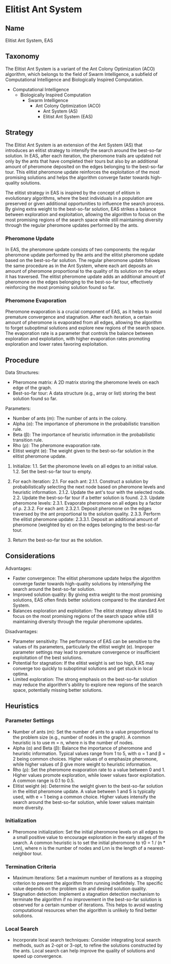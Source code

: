 # Elitist Ant System

## Name

Elitist Ant System, EAS

## Taxonomy

The Elitist Ant System is a variant of the Ant Colony Optimization (ACO) algorithm, which belongs to the field of Swarm Intelligence, a subfield of Computational Intelligence and Biologically Inspired Computation.

- Computational Intelligence
  - Biologically Inspired Computation
    - Swarm Intelligence
      - Ant Colony Optimization (ACO)
        - Ant System (AS)
        - Elitist Ant System (EAS)

## Strategy

The Elitist Ant System is an extension of the Ant System (AS) that introduces an elitist strategy to intensify the search around the best-so-far solution. In EAS, after each iteration, the pheromone trails are updated not only by the ants that have completed their tours but also by an additional amount of pheromone deposited on the edges belonging to the best-so-far tour. This elitist pheromone update reinforces the exploitation of the most promising solutions and helps the algorithm converge faster towards high-quality solutions.

The elitist strategy in EAS is inspired by the concept of elitism in evolutionary algorithms, where the best individuals in a population are preserved or given additional opportunities to influence the search process. By giving extra weight to the best-so-far solution, EAS strikes a balance between exploration and exploitation, allowing the algorithm to focus on the most promising regions of the search space while still maintaining diversity through the regular pheromone updates performed by the ants.

### Pheromone Update

In EAS, the pheromone update consists of two components: the regular pheromone update performed by the ants and the elitist pheromone update based on the best-so-far solution. The regular pheromone update follows the same procedure as in the Ant System, where each ant deposits an amount of pheromone proportional to the quality of its solution on the edges it has traversed. The elitist pheromone update adds an additional amount of pheromone on the edges belonging to the best-so-far tour, effectively reinforcing the most promising solution found so far.

### Pheromone Evaporation

Pheromone evaporation is a crucial component of EAS, as it helps to avoid premature convergence and stagnation. After each iteration, a certain amount of pheromone is evaporated from all edges, allowing the algorithm to forget suboptimal solutions and explore new regions of the search space. The evaporation rate is a parameter that controls the balance between exploration and exploitation, with higher evaporation rates promoting exploration and lower rates favoring exploitation.

## Procedure

Data Structures:
- Pheromone matrix: A 2D matrix storing the pheromone levels on each edge of the graph.
- Best-so-far tour: A data structure (e.g., array or list) storing the best solution found so far.

Parameters:
- Number of ants (m): The number of ants in the colony.
- Alpha (α): The importance of pheromone in the probabilistic transition rule.
- Beta (β): The importance of heuristic information in the probabilistic transition rule.
- Rho (ρ): The pheromone evaporation rate.
- Elitist weight (e): The weight given to the best-so-far solution in the elitist pheromone update.

1. Initialize:
   1.1. Set the pheromone levels on all edges to an initial value.
   1.2. Set the best-so-far tour to empty.

2. For each iteration:
   2.1. For each ant:
      2.1.1. Construct a solution by probabilistically selecting the next node based on pheromone levels and heuristic information.
      2.1.2. Update the ant's tour with the selected node.
   2.2. Update the best-so-far tour if a better solution is found.
   2.3. Update pheromone levels:
      2.3.1. Evaporate pheromone on all edges by a factor of ρ.
      2.3.2. For each ant:
         2.3.2.1. Deposit pheromone on the edges traversed by the ant proportional to the solution quality.
      2.3.3. Perform the elitist pheromone update:
         2.3.3.1. Deposit an additional amount of pheromone (weighted by e) on the edges belonging to the best-so-far tour.

3. Return the best-so-far tour as the solution.

## Considerations

Advantages:
- Faster convergence: The elitist pheromone update helps the algorithm converge faster towards high-quality solutions by intensifying the search around the best-so-far solution.
- Improved solution quality: By giving extra weight to the most promising solutions, EAS often finds better solutions compared to the standard Ant System.
- Balances exploration and exploitation: The elitist strategy allows EAS to focus on the most promising regions of the search space while still maintaining diversity through the regular pheromone updates.

Disadvantages:
- Parameter sensitivity: The performance of EAS can be sensitive to the values of its parameters, particularly the elitist weight (e). Improper parameter settings may lead to premature convergence or insufficient exploitation of the best solutions.
- Potential for stagnation: If the elitist weight is set too high, EAS may converge too quickly to suboptimal solutions and get stuck in local optima.
- Limited exploration: The strong emphasis on the best-so-far solution may reduce the algorithm's ability to explore new regions of the search space, potentially missing better solutions.

## Heuristics

### Parameter Settings
- Number of ants (m): Set the number of ants to a value proportional to the problem size (e.g., number of nodes in the graph). A common heuristic is to use m = n, where n is the number of nodes.
- Alpha (α) and Beta (β): Balance the importance of pheromone and heuristic information. Typical values range from 1 to 5, with α = 1 and β = 2 being common choices. Higher values of α emphasize pheromone, while higher values of β give more weight to heuristic information.
- Rho (ρ): Set the pheromone evaporation rate to a value between 0 and 1. Higher values promote exploration, while lower values favor exploitation. A common range is 0.1 to 0.5.
- Elitist weight (e): Determine the weight given to the best-so-far solution in the elitist pheromone update. A value between 1 and 5 is typically used, with e = 1 being a common choice. Higher values intensify the search around the best-so-far solution, while lower values maintain more diversity.

### Initialization
- Pheromone initialization: Set the initial pheromone levels on all edges to a small positive value to encourage exploration in the early stages of the search. A common heuristic is to set the initial pheromone to τ0 = 1 / (n * Lnn), where n is the number of nodes and Lnn is the length of a nearest-neighbor tour.

### Termination Criteria
- Maximum iterations: Set a maximum number of iterations as a stopping criterion to prevent the algorithm from running indefinitely. The specific value depends on the problem size and desired solution quality.
- Stagnation detection: Implement a stagnation detection mechanism to terminate the algorithm if no improvement in the best-so-far solution is observed for a certain number of iterations. This helps to avoid wasting computational resources when the algorithm is unlikely to find better solutions.

### Local Search
- Incorporate local search techniques: Consider integrating local search methods, such as 2-opt or 3-opt, to refine the solutions constructed by the ants. Local search can help improve the quality of solutions and speed up convergence.

